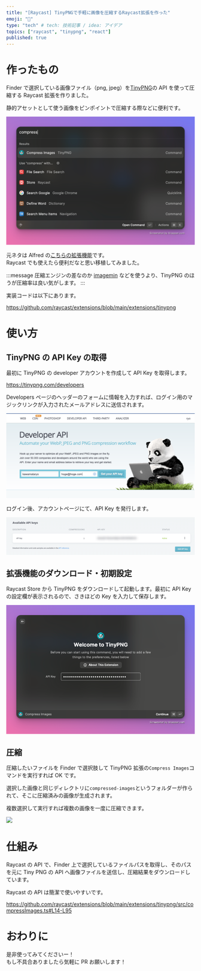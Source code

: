 ```yaml
---
title: "[Raycast] TinyPNGで手軽に画像を圧縮するRaycast拡張を作った"
emoji: "🐼"
type: "tech" # tech: 技術記事 / idea: アイデア
topics: ["raycast", "tinypng", "react"]
published: true
---
```


# 作ったもの

Finder で選択している画像ファイル（png, jpeg）を[TinyPNG](https://tinypng.com/)の API を使って圧縮する Raycast 拡張を作りました。

静的アセットとして使う画像をピンポイントで圧縮する際などに便利です。

![](/images/73b976789700d3/2022-09-04-08-06-39.png)

元ネタは Alfred の[こちらの拡張機能](https://github.com/alfredapp/tinypng-workflow#readme)です。  
Raycast でも使えたら便利だなと思い移植してみました。

:::message
圧縮エンジンの差なのか [imagemin](https://www.npmjs.com/package/imagemin) などを使うより、TinyPNG のほうが圧縮率は良い気がします。
:::

実装コードは以下にあります。

https://github.com/raycast/extensions/blob/main/extensions/tinypng

# 使い方

## TinyPNG の API Key の取得

最初に TinyPNG の developer アカウントを作成して API Key を取得します。

https://tinypng.com/developers

Developers ページのヘッダーのフォームに情報を入力すれば、ログイン用のマジックリンクが入力されたメールアドレスに送信されます。

![](/images/73b976789700d3/2022-09-04-06-48-12.png)

ログイン後、アカウントページにて、API Key を発行します。

![](/images/73b976789700d3/2022-09-04-07-01-42.png)

## 拡張機能のダウンロード・初期設定

Raycast Store から TinyPNG をダウンロードして起動します。最初に API Key の設定欄が表示されるので、さきほどの Key を入力して保存します。

![](/images/73b976789700d3/2022-09-04-07-03-11.png)

## 圧縮

圧縮したいファイルを Finder で選択肢して TinyPNG 拡張の`Compress Images`コマンドを実行すれば OK です。

選択した画像と同じディレクトリに`compressed-images`というフォルダーが作られて、そこに圧縮済みの画像が生成されます。

複数選択して実行すれば複数の画像を一度に圧縮できます。

![](https://i.gyazo.com/39e916e4681b8fc1e315e55185088ec4.gif)

# 仕組み

Raycast の API で、Finder 上で選択しているファイルパスを取得し、そのパスを元に Tiny PNG の API へ画像ファイルを送信し、圧縮結果をダウンロードしています。

Raycast の API は簡潔で使いやすいです。

https://github.com/raycast/extensions/blob/main/extensions/tinypng/src/compressImages.ts#L14-L95

# おわりに

是非使ってみてくださいー！  
もし不具合ありましたら気軽に PR お願いします！
